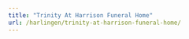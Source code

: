 ```yaml
---
title: "Trinity At Harrison Funeral Home"
url: /harlingen/trinity-at-harrison-funeral-home/
---
```

